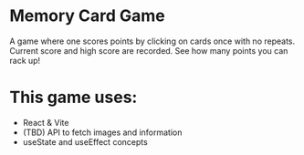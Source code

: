 # Memory Card Game

A game where one scores points by clicking on cards once with no repeats. Current score and high score are recorded. See how many points you can rack up!

# This game uses:
* React & Vite
* (TBD) API to fetch images and information
* useState and useEffect concepts
